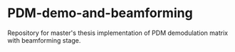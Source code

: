 # PDM-demo-and-beamforming
Repository for master's thesis implementation of PDM demodulation matrix with beamforming stage.
